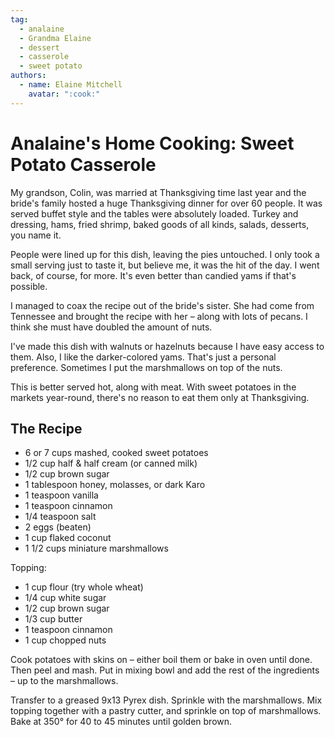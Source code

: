```yaml
---
tag:
  - analaine
  - Grandma Elaine
  - dessert
  - casserole
  - sweet potato
authors:
  - name: Elaine Mitchell
    avatar: ":cook:"
---
```


# Analaine's Home Cooking: Sweet Potato Casserole
My grandson, Colin, was married at Thanksgiving time last year and the bride's family hosted a
huge Thanksgiving dinner for over 60 people. It was served buffet style and the tables were
absolutely loaded. Turkey and dressing, hams, fried shrimp, baked goods of all kinds, salads,
desserts, you name it.

People were lined up for this dish, leaving the pies untouched. I only took a small serving just to
taste it, but believe me, it was the hit of the day. I went back, of course, for more. It's even
better than candied yams if that's possible.

I managed to coax the recipe out of the bride's sister. She had come from Tennessee and
brought the recipe with her – along with lots of pecans. I think she must have doubled the
amount of nuts.

I've made this dish with walnuts or hazelnuts because I have easy access to them. Also, I like
the darker-colored yams. That's just a personal preference. Sometimes I put the marshmallows
on top of the nuts.

This is better served hot, along with meat. With sweet potatoes in the markets year-round,
there's no reason to eat them only at Thanksgiving.

## The Recipe
* 6 or 7 cups mashed, cooked sweet potatoes
* 1/2 cup half & half cream (or canned milk)
* 1/2 cup brown sugar
* 1 tablespoon honey, molasses, or dark Karo
* 1 teaspoon vanilla
* 1 teaspoon cinnamon
* 1/4 teaspoon salt
* 2 eggs (beaten)
* 1 cup flaked coconut
* 1 1/2 cups miniature marshmallows

Topping:
* 1 cup flour (try whole wheat)
* 1/4 cup white sugar
* 1/2 cup brown sugar
* 1/3 cup butter
* 1 teaspoon cinnamon
* 1 cup chopped nuts

Cook potatoes with skins on – either boil them or bake in oven until done. Then peel and mash.
Put in mixing bowl and add the rest of the ingredients – up to the marshmallows.

Transfer to a greased 9x13 Pyrex dish. Sprinkle with the marshmallows. Mix topping together
with a pastry cutter, and sprinkle on top of marshmallows. Bake at 350° for 40 to 45 minutes
until golden brown.